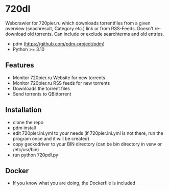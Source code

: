 # 720dl

Webcrawler for 720pier.ru which downloads torrentfiles from a given overview (seachresult, Category etc.) link or from RSS-Feeds.
Doesn't re-download old torrents. Can include or exclude searchterms and old entries.

- pdm (<https://github.com/pdm-project/pdm>)
- Python >= 3.10

## Features

- Monitor 720pier.ru Website for new torrents
- Monitor 720pier.ru RSS feeds for new torrents
- Downloads the torrent files
- Send torrents to QBittorrent

## Installation

- clone the repo
- pdm install
- edit 720pier.ini.yml to your needs (if 720pier.ini.yml is not there, run the program once and it will be created)
- copy geckodriver to your BIN directory (can be bin directory in venv or /etc/usr/bin)
- run python 720pdl.py

## Docker

- If you know what you are doing, the Dockerfile is included
